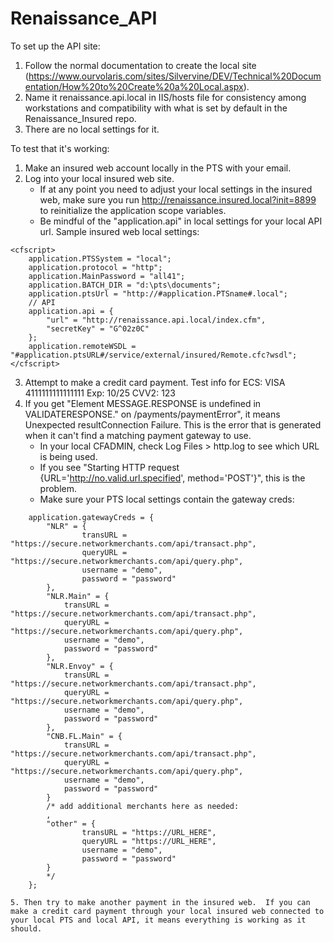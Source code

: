 # Renaissance_API

To set up the API site:

1. Follow the normal documentation to create the local site (https://www.ourvolaris.com/sites/Silvervine/DEV/Technical%20Documentation/How%20to%20Create%20a%20Local.aspx).
2. Name it renaissance.api.local in IIS/hosts file for consistency among workstations and compatibility with what is set by default in the Renaissance_Insured repo.
3. There are no local settings for it.



To test that it's working:
1. Make an insured web account locally in the PTS with your email.
2. Log into your local insured web site.
	* If at any point you need to adjust your local settings in the insured web, make sure you run http://renaissance.insured.local?init=8899 to reinitialize the application scope variables.
	* Be mindful of the "application.api" in local settings for your local API url.  Sample insured web local settings:
```
<cfscript>
	application.PTSSystem = "local";
	application.protocol = "http";
	application.MainPassword = "all41";
	application.BATCH_DIR = "d:\pts\documents";
	application.ptsUrl = "http://#application.PTSname#.local";
	// API
	application.api = {
		"url" = "http://renaissance.api.local/index.cfm",
		"secretKey" = "G^02z0C"
	};
	application.remoteWSDL = "#application.ptsURL#/service/external/insured/Remote.cfc?wsdl";
</cfscript>
```

3. Attempt to make a credit card payment.  Test info for ECS:
VISA 4111111111111111 Exp: 10/25 CVV2: 123
4. If you get "Element MESSAGE.RESPONSE is undefined in VALIDATERESPONSE." on /payments/paymentError", it means Unexpected resultConnection Failure.  This is the error that is generated when it can't find a matching payment gateway to use.
	* In your local CFADMIN, check Log Files > http.log to see which URL is being used.
	* If you see "Starting HTTP request {URL='http://no.valid.url.specified', method='POST'}", this is the problem.
	* Make sure your PTS local settings contain the gateway creds:
```
	application.gatewayCreds = {
		"NLR" = {
				transURL = "https://secure.networkmerchants.com/api/transact.php",
				queryURL = "https://secure.networkmerchants.com/api/query.php",
				username = "demo",
				password = "password"
		},
		"NLR.Main" = {
			transURL = "https://secure.networkmerchants.com/api/transact.php",
			queryURL = "https://secure.networkmerchants.com/api/query.php",
			username = "demo",
			password = "password"
		},
		"NLR.Envoy" = {
			transURL = "https://secure.networkmerchants.com/api/transact.php",
			queryURL = "https://secure.networkmerchants.com/api/query.php",
			username = "demo",
			password = "password"
		},
		"CNB.FL.Main" = {
			transURL = "https://secure.networkmerchants.com/api/transact.php",
			queryURL = "https://secure.networkmerchants.com/api/query.php",
			username = "demo",
			password = "password"
		}
		/* add additional merchants here as needed:
		,
		"other" = {
				transURL = "https://URL_HERE",
				queryURL = "https://URL_HERE",
				username = "demo",
				password = "password"
		}
		*/
	};
  ```

	5. Then try to make another payment in the insured web.  If you can make a credit card payment through your local insured web connected to your local PTS and local API, it means everything is working as it should.

